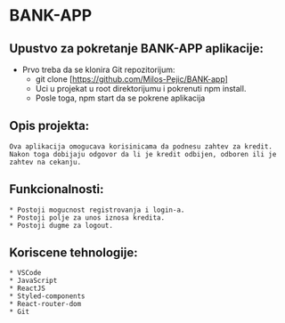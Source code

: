# BANK-APP

## Upustvo za pokretanje BANK-APP aplikacije:

* Prvo treba da se klonira  Git repozitorijum:
    * git clone [https://github.com/Milos-Pejic/BANK-app]
    * Uci u projekat u root direktorijumu i pokrenuti npm install.
    * Posle toga, npm start da se pokrene aplikacija

## Opis projekta:
    Ova aplikacija omogucava korisinicama da podnesu zahtev za kredit. Nakon toga dobijaju odgovor da li je kredit odbijen, odboren ili je zahtev na cekanju.

## Funkcionalnosti:
    * Postoji mogucnost registrovanja i login-a.
    * Postoji polje za unos iznosa kredita.
    * Postoji dugme za logout.

## Koriscene tehnologije:
    * VSCode
    * JavaScript
    * ReactJS
    * Styled-components
    * React-router-dom
    * Git